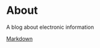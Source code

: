 # About

A blog about electronic information

[Markdown](https://guides.github.com/features/mastering-markdown/)

